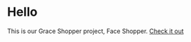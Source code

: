 # Hello

This is our Grace Shopper project, Face Shopper. [Check it out](https://faceshopper.herokuapp.com/home)
